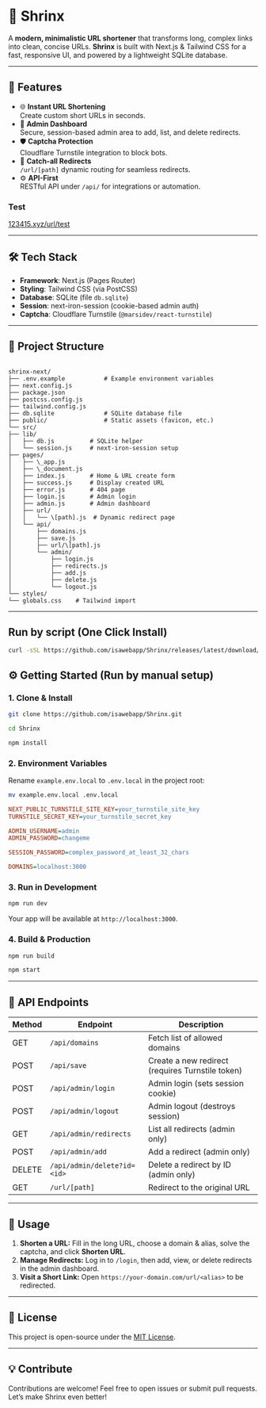 # 🔗 Shrinx

A **modern, minimalistic URL shortener** that transforms long, complex links into clean, concise URLs. **Shrinx** is built with Next.js & Tailwind CSS for a fast, responsive UI, and powered by a lightweight SQLite database.

---

## 🚀 Features

- 🌐 **Instant URL Shortening**  
  Create custom short URLs in seconds.
- 🔐 **Admin Dashboard**  
  Secure, session-based admin area to add, list, and delete redirects.
- 🛡️ **Captcha Protection**  
  Cloudflare Turnstile integration to block bots.
- 🔄 **Catch-all Redirects**  
  `/url/[path]` dynamic routing for seamless redirects.
- ⚙️ **API-First**  
  RESTful API under `/api/` for integrations or automation.

### Test
[123415.xyz/url/test](https://123415.xyz/url/test)


---

## 🛠️ Tech Stack

- **Framework**: Next.js (Pages Router)  
- **Styling**: Tailwind CSS (via PostCSS)  
- **Database**: SQLite (file `db.sqlite`)  
- **Session**: next-iron-session (cookie-based admin auth)  
- **Captcha**: Cloudflare Turnstile (`@marsidev/react-turnstile`)  

---

## 📂 Project Structure

```

shrinx-next/
├── .env.example           # Example environment variables
├── next.config.js
├── package.json
├── postcss.config.js
├── tailwind.config.js
├── db.sqlite              # SQLite database file
├── public/                # Static assets (favicon, etc.)
└── src/
├── lib/
│   ├── db.js          # SQLite helper
│   └── session.js     # next-iron-session setup
├── pages/
│   ├── \_app.js
│   ├── \_document.js
│   ├── index.js       # Home & URL create form
│   ├── success.js     # Display created URL
│   ├── error.js       # 404 page
│   ├── login.js       # Admin login
│   ├── admin.js       # Admin dashboard
│   ├── url/
│   │   └── \[path].js  # Dynamic redirect page
│   └── api/
│       ├── domains.js
│       ├── save.js
│       ├── url/\[path].js
│       └── admin/
│           ├── login.js
│           ├── redirects.js
│           ├── add.js
│           ├── delete.js
│           └── logout.js
└── styles/
└── globals.css    # Tailwind import

````

---
## Run by script (One Click Install)

```bash
curl -sSL https://github.com/isawebapp/Shrinx/releases/latest/download/shrinx.sh -o shrinx.sh && chmod +x shrinx.sh && bash shrinx.sh
```

## ⚙️ Getting Started (Run by manual setup)

### 1. Clone & Install

```bash
git clone https://github.com/isawebapp/Shrinx.git
```
```bash
cd Shrinx
```
```bash
npm install
````

### 2. Environment Variables

Rename `example.env.local` to `.env.local` in the project root:

```bash
mv example.env.local .env.local
```

```ini
NEXT_PUBLIC_TURNSTILE_SITE_KEY=your_turnstile_site_key
TURNSTILE_SECRET_KEY=your_turnstile_secret_key

ADMIN_USERNAME=admin
ADMIN_PASSWORD=changeme

SESSION_PASSWORD=complex_password_at_least_32_chars

DOMAINS=localhost:3000
```

### 3. Run in Development

```bash
npm run dev
```

Your app will be available at `http://localhost:3000`.

### 4. Build & Production

```bash
npm run build
```
```bash
npm start
```

---

## 🔗 API Endpoints

| Method | Endpoint                    | Description                                      |
| ------ | --------------------------- | ------------------------------------------------ |
| GET    | `/api/domains`              | Fetch list of allowed domains                    |
| POST   | `/api/save`                 | Create a new redirect (requires Turnstile token) |
| POST   | `/api/admin/login`          | Admin login (sets session cookie)                |
| POST   | `/api/admin/logout`         | Admin logout (destroys session)                  |
| GET    | `/api/admin/redirects`      | List all redirects (admin only)                  |
| POST   | `/api/admin/add`            | Add a redirect (admin only)                      |
| DELETE | `/api/admin/delete?id=<id>` | Delete a redirect by ID (admin only)             |
| GET    | `/url/[path]`               | Redirect to the original URL                     |

---

## 📝 Usage

1. **Shorten a URL:**
   Fill in the long URL, choose a domain & alias, solve the captcha, and click **Shorten URL**.
2. **Manage Redirects:**
   Log in to `/login`, then add, view, or delete redirects in the admin dashboard.
3. **Visit a Short Link:**
   Open `https://your-domain.com/url/<alias>` to be redirected.

---

## 📜 License

This project is open-source under the [MIT License](LICENSE).

---

## 💡 Contribute

Contributions are welcome! Feel free to open issues or submit pull requests. Let’s make Shrinx even better!
